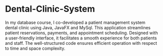 # Dental-Clinic-System
In my database course, I co-developed a patient management system dental clinic using Java, JavaFX and MySql. This application streamlines patient reservations, payments, and appointment scheduling. Designed with a user-friendly interface, it facilitates a smooth experience for both patients and staff. The well-structured code ensures efficient operation with respect to time and space complexity.
